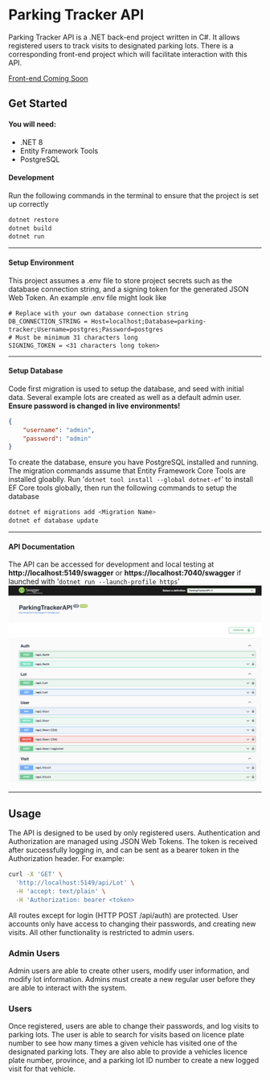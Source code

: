 # Parking Tracker API

Parking Tracker API is a .NET back-end project written in C#. It allows registered users to track visits to designated parking lots. There is a corresponding front-end project which will facilitate interaction with this API.

[Front-end Coming Soon](https://github.com/ga-vance/parking-tracker-api)

## Get Started

#### You will need:

-   .NET 8
-   Entity Framework Tools
-   PostgreSQL

#### Development

Run the following commands in the terminal to ensure that the project is set up correctly

```sh
dotnet restore
dotnet build
dotnet run
```

---

#### Setup Environment

This project assumes a .env file to store project secrets such as the database connection string, and a signing token for the generated JSON Web Token. An example .env file might look like

```
# Replace with your own database connection string
DB_CONNECTION_STRING = Host=localhost;Database=parking-tracker;Username=postgres;Password=postgres
# Must be minimum 31 characters long
SIGNING_TOKEN = <31 characters long token>
```

---

#### Setup Database

Code first migration is used to setup the database, and seed with initial data. Several example lots are created as well as a default admin user. **Ensure password is changed in live environments!**

```json
{
    "username": "admin",
    "password": "admin"
}
```

To create the database, ensure you have PostgreSQL installed and running. The migration commands assume that Entity Framework Core Tools are installed gloablly. Run '`dotnet tool install --global dotnet-ef`' to install EF Core tools globally, then run the following commands to setup the database

```sh
dotnet ef migrations add <Migration Name>
dotnet ef database update
```

---

#### API Documentation

The API can be accessed for development and local testing at **http://localhost:5149/swagger** or **https://localhost:7040/swagger** if launched with '`dotnet run --launch-profile https`'
![Alt Capture of swagger api documentation](/Design/ApiDocumentation.png)

---

## Usage

The API is designed to be used by only registered users. Authentication and Authorization are managed using JSON Web Tokens. The token is received after successfully logging in, and can be sent as a bearer token in the Authorization header.
For example:

```sh
curl -X 'GET' \
  'http://localhost:5149/api/Lot' \
  -H 'accept: text/plain' \
  -H 'Authorization: bearer <token>
```

All routes except for login (HTTP POST /api/auth) are protected. User accounts only have access to changing their passwords, and creating new visits. All other functionality is restricted to admin users.

### Admin Users

Admin users are able to create other users, modify user information, and modify lot information. Admins must create a new regular user before they are able to interact with the system.

### Users

Once registered, users are able to change their passwords, and log visits to parking lots. The user is able to search for visits based on licence plate number to see how many times a given vehicle has visited one of the designated parking lots. They are also able to provide a vehicles licence plate number, province, and a parking lot ID number to create a new logged visit for that vehicle.

